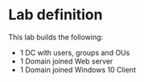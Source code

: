# Lab definition

This lab builds the following:

* 1 DC with users, groups and OUs
* 1 Domain joined Web server
* 1 Domain joined Windows 10 Client